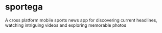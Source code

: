 # sportega
 A cross platform mobile sports news app for discovering current headlines, watching intriguing videos and exploring memorable photos

